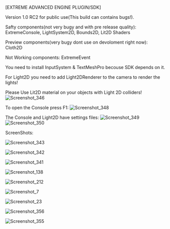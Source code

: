 [EXTREME ADVANCED ENGINE PLUGIN/SDK]

Version 1.0 RC2 for public use(This build can contains bugs!).

Safty components(not very bugy and with pre release quality): ExtremeConsole, LightSystem2D, Bounds2D, Lit2D Shaders

Preview components(very bugy dont use on devoloment right now): Cloth2D

Not Working components: ExtremeEvent

You need to install InputSystem & TextMeshPro becouse SDK depends on it.

For Light2D you need to add Light2DRenderer to the camera to render the lights!

Please Use Lit2D material on your objects with Light 2D colliders!
![Screenshot_346](https://github.com/oscar7070/Extreme-Advanced-Engine-SDK-For-Unity/assets/56559647/6a511f63-ee52-49da-90c7-12837423bf1d)

To open the Console press F1:
![Screenshot_348](https://github.com/oscar7070/Extreme-Advanced-Engine-SDK-For-Unity/assets/56559647/a8141c28-5af3-4d71-9251-8e1e2654234c)

The Console and Light2D have settings files:
![Screenshot_349](https://github.com/oscar7070/Extreme-Advanced-Engine-SDK-For-Unity/assets/56559647/0e5d35db-de34-4a95-b137-9e95199127f3)
![Screenshot_350](https://github.com/oscar7070/Extreme-Advanced-Engine-SDK-For-Unity/assets/56559647/2b5410e4-fae0-466d-8d5e-f538d1378611)


ScreenShots:

![Screenshot_343](https://github.com/oscar7070/Extreme-Advanced-Engine-SDK-For-Unity/assets/56559647/0d85156a-a427-4af9-be7d-fa95c4f55362)

![Screenshot_342](https://github.com/oscar7070/Extreme-Advanced-Engine-SDK-For-Unity/assets/56559647/588a206d-6ba5-4127-81b2-0d36aff8dc1b)

![Screenshot_341](https://github.com/oscar7070/Extreme-Advanced-Engine-SDK-For-Unity/assets/56559647/6458fec1-4567-42f3-babc-a5206eda3dbb)

![Screenshot_138](https://github.com/oscar7070/Extreme-Advanced-Engine-SDK-For-Unity/assets/56559647/48b85402-1963-414a-902a-59ccaee5130a)

![Screenshot_212](https://github.com/oscar7070/Extreme-Advanced-Engine-SDK-For-Unity/assets/56559647/d5b7c2ca-7a08-4450-ab96-4614224a52d0)

![Screenshot_7](https://github.com/oscar7070/Extreme-Advanced-Engine-SDK-For-Unity/assets/56559647/246c1adb-3dc2-45db-be8d-7dd514eb917e)

![Screenshot_23](https://github.com/oscar7070/Extreme-Advanced-Engine-SDK-For-Unity/assets/56559647/7f8dd2bc-4af0-4f13-a841-8a2f3428994f)

![Screenshot_356](https://github.com/oscar7070/Extreme-Advanced-Engine-SDK-For-Unity/assets/56559647/b4121252-164b-42ca-a03c-cd6068da4d31)

![Screenshot_355](https://github.com/oscar7070/Extreme-Advanced-Engine-SDK-For-Unity/assets/56559647/58959b25-5fc7-4c77-a4f6-613d450de27d)
